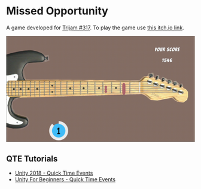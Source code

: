 # Missed Opportunity

A game developed for [Trijam #317](https://itch.io/jam/trijam-317). To play the game use [this itch.io link](https://elifnazlib.itch.io/the-rockstar).

<img src="https://github.com/elifnazlib/TheRockstar/blob/main/therockstar_gameplay.gif" width="515" />

<br>

## QTE Tutorials

- [Unity 2018 - Quick Time Events](https://www.youtube.com/watch?v=rE8RKdenkf4)
- [Unity For Beginners - Quick Time Events](https://www.youtube.com/watch?v=H_UA5YEpbsw)
